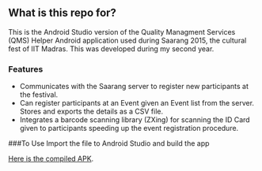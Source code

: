 ## What is this repo for? ###

This is the Android Studio version of the Quality Managment Services (QMS) Helper Android application used during Saarang 2015, the cultural fest of IIT Madras. This was developed during my second year.

### Features
* Communicates with the Saarang server to register new participants at the festival.
* Can register participants at an Event given an Event list from the server. Stores and exports the details as a CSV file.
* Integrates a barcode scanning library (ZXing) for scanning the ID Card given to participants speeding up the event registration procedure.

###To Use
Import the file to Android Studio and build the app

[Here is the compiled APK](https://drive.google.com/open?id=0B_2Tp4DWH-UbNUhOcEhVLXhtc0U).
